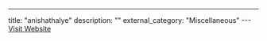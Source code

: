 ---
title: "anishathalye"
description: ""
external_category: "Miscellaneous"
---[Visit Website](https://github.com/anishathalye)

